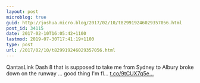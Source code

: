 ```yaml
---
layout: post
microblog: true
guid: http://joshua.micro.blog/2017/02/10/t829919246029357056.html
post_id: 34115
date: 2017-02-10T16:05:42+1100
lastmod: 2019-07-30T17:41:19+1100
type: post
url: /2017/02/10/t829919246029357056.html
---
```

QantasLink Dash 8 that is supposed to take me from Sydney to Albury broke down on the runway ... good thing I'm fl… [t.co/9tCUX7q5e...](https://t.co/9tCUX7q5ek)
